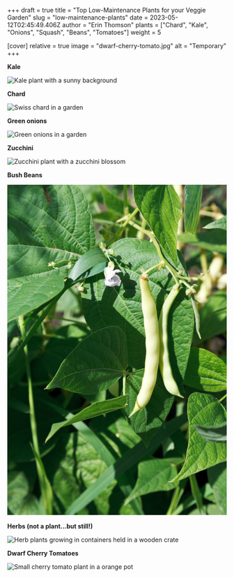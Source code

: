 +++
draft = true
title = "Top Low-Maintenance Plants for your Veggie Garden"
slug = "low-maintenance-plants"
date = 2023-05-12T02:45:49.406Z
author = "Erin Thomson"
plants = ["Chard", "Kale", "Onions", "Squash", "Beans", "Tomatoes"]
weight = 5

[cover]
relative = true
image = "dwarf-cherry-tomato.jpg"
alt = "Temporary"
+++


**Kale**

![Kale plant with a sunny background](kale.jpg)

**Chard**

![Swiss chard in a garden](swiss-chard.jpg)

**Green onions**

![Green onions in a garden](green-onions.jpg)

**Zucchini**

![Zucchini plant with a zucchini blossom](zucchini.jpg)

**Bush Beans**

![Yellow bean pods on a bean plant](beans.jpg)



**Herbs (not a plant...but still!)**

![Herb plants growing in containers held in a wooden crate](herbs.jpg)

**Dwarf Cherry Tomatoes**

![Small cherry tomato plant in a orange pot](dwarf-cherry-tomato.jpg)
